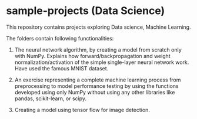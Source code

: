 # sample-projects (Data Science)
This repository contains projects exploring Data science, Machine Learning.

The folders contain following functionalities:

1. The neural network algorithm, by creating a model from scratch only with NumPy. Explains how forward/backpropagation and weight normalization/activation of the simple single-layer neural network work. Have used the famous MNIST dataset.

2. An exercise representing a complete machine learning process from preprocessing to model performance testing by using the functions developed using only NumPy without using any other libraries like pandas, scikit-learn, or scipy.

3. Creating a model using tensor flow for image detection.

